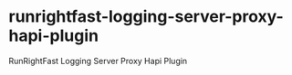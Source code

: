 runrightfast-logging-server-proxy-hapi-plugin
=============================================

RunRightFast Logging Server Proxy Hapi Plugin
